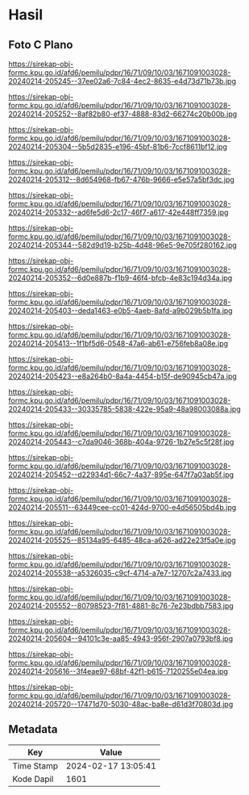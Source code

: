 # Hasil

## Foto C Plano

https://sirekap-obj-formc.kpu.go.id/afd6/pemilu/pdpr/16/71/09/10/03/1671091003028-20240214-205245--37ee02a6-7c84-4ec2-8635-e4d73d71b73b.jpg

https://sirekap-obj-formc.kpu.go.id/afd6/pemilu/pdpr/16/71/09/10/03/1671091003028-20240214-205252--8af82b80-ef37-4888-83d2-66274c20b00b.jpg

https://sirekap-obj-formc.kpu.go.id/afd6/pemilu/pdpr/16/71/09/10/03/1671091003028-20240214-205304--5b5d2835-e196-45bf-81b6-7ccf8611bf12.jpg

https://sirekap-obj-formc.kpu.go.id/afd6/pemilu/pdpr/16/71/09/10/03/1671091003028-20240214-205312--8d654968-fb67-476b-9666-e5e57a5bf3dc.jpg

https://sirekap-obj-formc.kpu.go.id/afd6/pemilu/pdpr/16/71/09/10/03/1671091003028-20240214-205332--ad6fe5d6-2c17-46f7-a617-42e448ff7359.jpg

https://sirekap-obj-formc.kpu.go.id/afd6/pemilu/pdpr/16/71/09/10/03/1671091003028-20240214-205344--582d9d19-b25b-4d48-96e5-9e705f280162.jpg

https://sirekap-obj-formc.kpu.go.id/afd6/pemilu/pdpr/16/71/09/10/03/1671091003028-20240214-205352--6d0e887b-f1b9-46f4-bfcb-4e83c194d34a.jpg

https://sirekap-obj-formc.kpu.go.id/afd6/pemilu/pdpr/16/71/09/10/03/1671091003028-20240214-205403--deda1463-e0b5-4aeb-8afd-a9b029b5b1fa.jpg

https://sirekap-obj-formc.kpu.go.id/afd6/pemilu/pdpr/16/71/09/10/03/1671091003028-20240214-205413--1f1bf5d6-0548-47a6-ab61-e756feb8a08e.jpg

https://sirekap-obj-formc.kpu.go.id/afd6/pemilu/pdpr/16/71/09/10/03/1671091003028-20240214-205423--e8a264b0-8a4a-4454-b15f-de90945cb47a.jpg

https://sirekap-obj-formc.kpu.go.id/afd6/pemilu/pdpr/16/71/09/10/03/1671091003028-20240214-205433--30335785-5838-422e-95a9-48a98003088a.jpg

https://sirekap-obj-formc.kpu.go.id/afd6/pemilu/pdpr/16/71/09/10/03/1671091003028-20240214-205443--c7da9046-368b-404a-9726-1b27e5c5f28f.jpg

https://sirekap-obj-formc.kpu.go.id/afd6/pemilu/pdpr/16/71/09/10/03/1671091003028-20240214-205452--d22934d1-66c7-4a37-895e-647f7a03ab5f.jpg

https://sirekap-obj-formc.kpu.go.id/afd6/pemilu/pdpr/16/71/09/10/03/1671091003028-20240214-205511--63449cee-cc01-424d-9700-e4d56505bd4b.jpg

https://sirekap-obj-formc.kpu.go.id/afd6/pemilu/pdpr/16/71/09/10/03/1671091003028-20240214-205525--85134a95-6485-48ca-a626-ad22e23f5a0e.jpg

https://sirekap-obj-formc.kpu.go.id/afd6/pemilu/pdpr/16/71/09/10/03/1671091003028-20240214-205538--a5326035-c9cf-4714-a7e7-12707c2a7433.jpg

https://sirekap-obj-formc.kpu.go.id/afd6/pemilu/pdpr/16/71/09/10/03/1671091003028-20240214-205552--80798523-7f81-4881-8c76-7e23bdbb7583.jpg

https://sirekap-obj-formc.kpu.go.id/afd6/pemilu/pdpr/16/71/09/10/03/1671091003028-20240214-205604--94101c3e-aa85-4943-956f-2907a0793bf8.jpg

https://sirekap-obj-formc.kpu.go.id/afd6/pemilu/pdpr/16/71/09/10/03/1671091003028-20240214-205616--3f4eae97-68bf-42f1-b615-7120255e04ea.jpg

https://sirekap-obj-formc.kpu.go.id/afd6/pemilu/pdpr/16/71/09/10/03/1671091003028-20240214-205720--17471d70-5030-48ac-ba8e-d61d3f70803d.jpg


## Metadata

| Key        | Value               |
| ---------- | ------------------- |
| Time Stamp | 2024-02-17 13:05:41 |
| Kode Dapil | 1601                |



